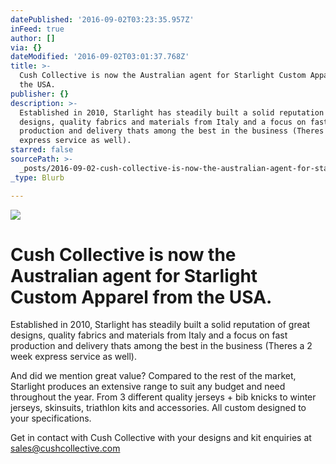 ```yaml
---
datePublished: '2016-09-02T03:23:35.957Z'
inFeed: true
author: []
via: {}
dateModified: '2016-09-02T03:01:37.768Z'
title: >-
  Cush Collective is now the Australian agent for Starlight Custom Apparel from
  the USA.
publisher: {}
description: >-
  Established in 2010, Starlight has steadily built a solid reputation of great
  designs, quality fabrics and materials from Italy and a focus on fast
  production and delivery thats among the best in the business (Theres a 2 week
  express service as well).
starred: false
sourcePath: >-
  _posts/2016-09-02-cush-collective-is-now-the-australian-agent-for-starlight-cu.md
_type: Blurb

---
```

![](https://the-grid-user-content.s3-us-west-2.amazonaws.com/3b56cab2-4381-470f-a99b-ae2dca06f387.jpg)

# Cush Collective is now the Australian agent for Starlight Custom Apparel from the USA.

Established in 2010, Starlight has steadily built a solid reputation of great designs, quality fabrics and materials from Italy and a focus on fast production and delivery thats among the best in the business (Theres a 2 week express service as well).

And did we mention great value? Compared to the rest of the market, Starlight produces an extensive range to suit any budget and need throughout the year. From 3 different quality jerseys + bib knicks to winter jerseys, skinsuits, triathlon kits and accessories. All custom designed to your specifications.

Get in contact with Cush Collective with your designs and kit enquiries at sales@cushcollective.com